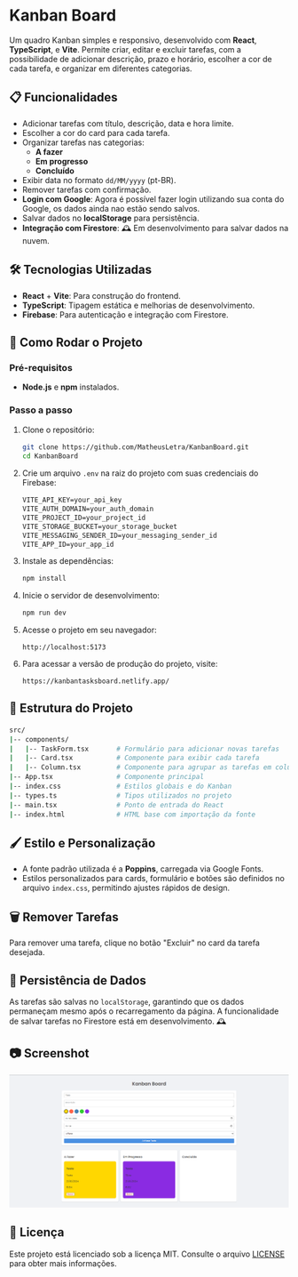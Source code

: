 # Kanban Board

Um quadro Kanban simples e responsivo, desenvolvido com **React**, **TypeScript**, e **Vite**. Permite criar, editar e excluir tarefas, com a possibilidade de adicionar descrição, prazo e horário, escolher a cor de cada tarefa, e organizar em diferentes categorias.

## 📋 Funcionalidades

- Adicionar tarefas com título, descrição, data e hora limite.
- Escolher a cor do card para cada tarefa.
- Organizar tarefas nas categorias:
  - **A fazer**
  - **Em progresso**
  - **Concluído**
- Exibir data no formato `dd/MM/yyyy` (pt-BR).
- Remover tarefas com confirmação.
- **Login com Google**: Agora é possível fazer login utilizando sua conta do Google, os dados ainda nao estão sendo salvos.
- Salvar dados no **localStorage** para persistência.
- **Integração com Firestore**: 🕰️ Em desenvolvimento para salvar dados na nuvem.

## 🛠️ Tecnologias Utilizadas

- **React** + **Vite**: Para construção do frontend.
- **TypeScript**: Tipagem estática e melhorias de desenvolvimento.
- **Firebase**: Para autenticação e integração com Firestore.

## 🚀 Como Rodar o Projeto

### Pré-requisitos

- **Node.js** e **npm** instalados.

### Passo a passo

1. Clone o repositório:
   ```bash
   git clone https://github.com/MatheusLetra/KanbanBoard.git
   cd KanbanBoard
   ```

2. Crie um arquivo `.env` na raiz do projeto com suas credenciais do Firebase:
   ```env
   VITE_API_KEY=your_api_key
   VITE_AUTH_DOMAIN=your_auth_domain
   VITE_PROJECT_ID=your_project_id
   VITE_STORAGE_BUCKET=your_storage_bucket
   VITE_MESSAGING_SENDER_ID=your_messaging_sender_id
   VITE_APP_ID=your_app_id
   ```

3. Instale as dependências:
   ```bash
   npm install
   ```

4. Inicie o servidor de desenvolvimento:
   ```bash
   npm run dev
   ```

5. Acesse o projeto em seu navegador:
   ```
   http://localhost:5173
   ```

6. Para acessar a versão de produção do projeto, visite:
   ```
   https://kanbantasksboard.netlify.app/
   ```

## 📝 Estrutura do Projeto

```bash
src/
|-- components/
|   |-- TaskForm.tsx       # Formulário para adicionar novas tarefas
|   |-- Card.tsx           # Componente para exibir cada tarefa
|   |-- Column.tsx         # Componente para agrupar as tarefas em colunas de acordo com o status
|-- App.tsx                # Componente principal
|-- index.css              # Estilos globais e do Kanban
|-- types.ts               # Tipos utilizados no projeto
|-- main.tsx               # Ponto de entrada do React
|-- index.html             # HTML base com importação da fonte
```

## 🖌️ Estilo e Personalização

- A fonte padrão utilizada é a **Poppins**, carregada via Google Fonts.
- Estilos personalizados para cards, formulário e botões são definidos no arquivo `index.css`, permitindo ajustes rápidos de design.

## 🗑️ Remover Tarefas

Para remover uma tarefa, clique no botão "Excluir" no card da tarefa desejada.

## 💾 Persistência de Dados

As tarefas são salvas no `localStorage`, garantindo que os dados permaneçam mesmo após o recarregamento da página. A funcionalidade de salvar tarefas no Firestore está em desenvolvimento. 🕰️

## 📷 Screenshot

![Kanban Board Screenshot](./screenshot.png)

## 📄 Licença

Este projeto está licenciado sob a licença MIT. Consulte o arquivo [LICENSE](./LICENSE) para obter mais informações.
